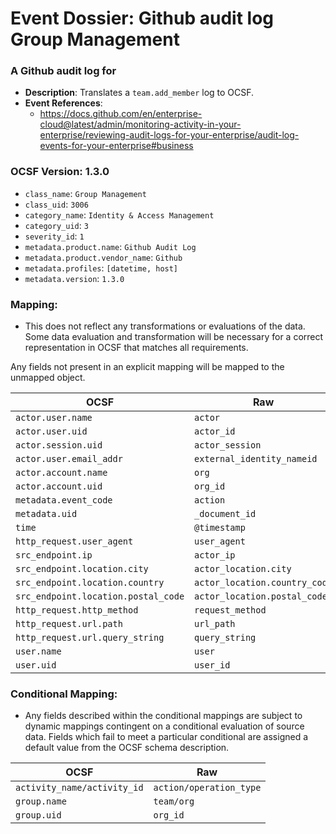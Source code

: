 # Event Dossier: Github audit log Group Management

### A Github audit log for

- **Description**: Translates a `team.add_member` log to OCSF.
- **Event References**:
  - https://docs.github.com/en/enterprise-cloud@latest/admin/monitoring-activity-in-your-enterprise/reviewing-audit-logs-for-your-enterprise/audit-log-events-for-your-enterprise#business

### OCSF Version: 1.3.0

- `class_name`: `Group Management`
- `class_uid`: `3006`
- `category_name`: `Identity & Access Management`
- `category_uid`: `3`
- `severity_id`: `1`
- `metadata.product.name`: `Github Audit Log`
- `metadata.product.vendor_name`: `Github`
- `metadata.profiles`: `[datetime, host]`
- `metadata.version`: `1.3.0`

### Mapping:

- This does not reflect any transformations or evaluations of the data. Some data evaluation and transformation will be necessary for a correct representation in OCSF that matches all requirements.

Any fields not present in an explicit mapping will be mapped to the unmapped object.

| OCSF                                | Raw                           |
| ----------------------------------- | ----------------------------- |
| `actor.user.name`                   | `actor`                       |
| `actor.user.uid`                    | `actor_id`                    |
| `actor.session.uid`                 | `actor_session`               |
| `actor.user.email_addr`             | `external_identity_nameid`    |
| `actor.account.name`                | `org`                         |
| `actor.account.uid`                 | `org_id`                      |
| `metadata.event_code`               | `action`                      |
| `metadata.uid`                      | `_document_id`                |
| `time`                              | `@timestamp`                  |
| `http_request.user_agent`           | `user_agent`                  |
| `src_endpoint.ip`                   | `actor_ip`                    |
| `src_endpoint.location.city`        | `actor_location.city`         |
| `src_endpoint.location.country`     | `actor_location.country_code` |
| `src_endpoint.location.postal_code` | `actor_location.postal_code`  |
| `http_request.http_method`          | `request_method`              |
| `http_request.url.path`             | `url_path`                    |
| `http_request.url.query_string`     | `query_string`                |
| `user.name`                         | `user`                        |
| `user.uid`                          | `user_id`                     |

### Conditional Mapping:

- Any fields described within the conditional mappings are subject to dynamic mappings contingent on a conditional evaluation of source data. Fields which fail to meet a particular conditional are assigned a default value from the OCSF schema description.

| OCSF                        | Raw                     |
| --------------------------- | ----------------------- |
| `activity_name/activity_id` | `action/operation_type` |
| `group.name`                | `team/org`              |
| `group.uid`                 | `org_id`                |
